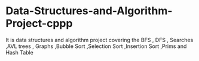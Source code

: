 # Data-Structures-and-Algorithm-Project-cppp
It is data structures and algorithm project covering the BFS , DFS , Searches ,AVL trees , Graphs ,Bubble Sort ,Selection Sort ,Insertion Sort ,Prims and Hash Table
